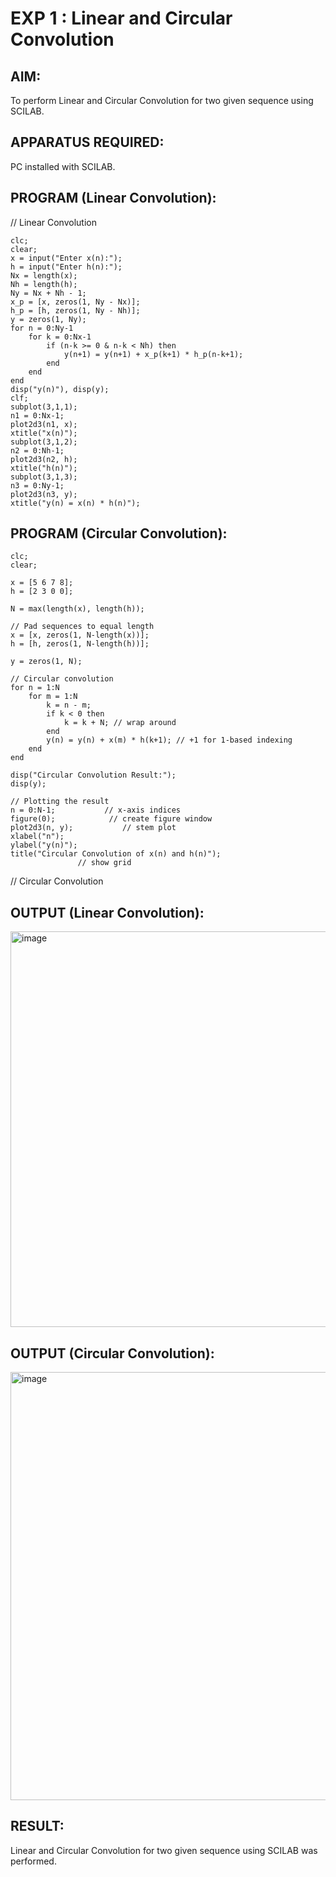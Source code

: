 # EXP 1 : Linear and Circular Convolution

## AIM: 

 To perform Linear and Circular Convolution for two given sequence using SCILAB. 

## APPARATUS REQUIRED: 
PC installed with SCILAB. 

## PROGRAM (Linear Convolution): 

// Linear Convolution
```
clc;
clear;
x = input("Enter x(n):");
h = input("Enter h(n):");
Nx = length(x);
Nh = length(h);
Ny = Nx + Nh - 1;
x_p = [x, zeros(1, Ny - Nx)];
h_p = [h, zeros(1, Ny - Nh)];
y = zeros(1, Ny);
for n = 0:Ny-1
    for k = 0:Nx-1
        if (n-k >= 0 & n-k < Nh) then
            y(n+1) = y(n+1) + x_p(k+1) * h_p(n-k+1);
        end
    end
end
disp("y(n)"), disp(y);
clf;
subplot(3,1,1);
n1 = 0:Nx-1;
plot2d3(n1, x);
xtitle("x(n)");
subplot(3,1,2);
n2 = 0:Nh-1;
plot2d3(n2, h);
xtitle("h(n)");
subplot(3,1,3);
n3 = 0:Ny-1;
plot2d3(n3, y);
xtitle("y(n) = x(n) * h(n)");
```


## PROGRAM (Circular Convolution): 
```
clc;
clear;

x = [5 6 7 8];
h = [2 3 0 0];

N = max(length(x), length(h));

// Pad sequences to equal length
x = [x, zeros(1, N-length(x))];
h = [h, zeros(1, N-length(h))];

y = zeros(1, N);

// Circular convolution
for n = 1:N
    for m = 1:N
        k = n - m;
        if k < 0 then
            k = k + N; // wrap around
        end
        y(n) = y(n) + x(m) * h(k+1); // +1 for 1-based indexing
    end
end

disp("Circular Convolution Result:");
disp(y);

// Plotting the result
n = 0:N-1;           // x-axis indices
figure(0);            // create figure window
plot2d3(n, y);           // stem plot
xlabel("n");          
ylabel("y(n)");
title("Circular Convolution of x(n) and h(n)");
               // show grid
```
// Circular Convolution

## OUTPUT (Linear Convolution): 
<img width="1300" height="633" alt="image" src="https://github.com/user-attachments/assets/ee1df746-425a-432e-bf29-f5942c5c538c" />


## OUTPUT (Circular Convolution): 
<img width="1187" height="685" alt="image" src="https://github.com/user-attachments/assets/a08b9964-1bec-44dc-a9f1-4e270e4eb641" />


## RESULT: 
Linear and Circular Convolution for two given sequence using SCILAB was performed.

